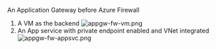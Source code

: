 An Application Gateway before Azure Firewall
1. A VM as the backend
![appgw-fw-vm.png](/appgw-nva/appgw-fw-vm.png)
2. An App service with private endpoint enabled and VNet integrated
![appgw-fw-appsvc.png](/appgw-nva/appgw-fw-appsvc.png)